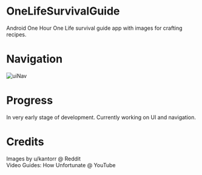 # OneLifeSurvivalGuide
Android One Hour One Life survival guide app with images for crafting recipes.

# Navigation
![uiNav](https://i.imgur.com/chXhf5M.png)

# Progress
In very early stage of development. Currently working on UI and navigation.

# Credits
Images by u/kantorr @ Reddit  
Video Guides: How Unfortunate @ YouTube
